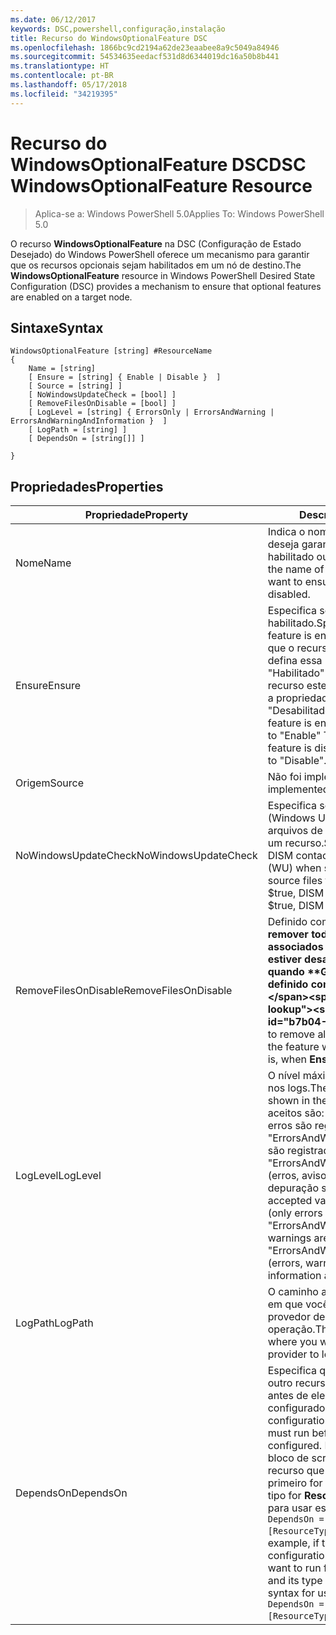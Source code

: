```yaml
---
ms.date: 06/12/2017
keywords: DSC,powershell,configuração,instalação
title: Recurso do WindowsOptionalFeature DSC
ms.openlocfilehash: 1866bc9cd2194a62de23eaabee8a9c5049a84946
ms.sourcegitcommit: 54534635eedacf531d8d6344019dc16a50b8b441
ms.translationtype: HT
ms.contentlocale: pt-BR
ms.lasthandoff: 05/17/2018
ms.locfileid: "34219395"
---
```

# <a name="dsc-windowsoptionalfeature-resource"></a><span data-ttu-id="b7b04-103">Recurso do WindowsOptionalFeature DSC</span><span class="sxs-lookup"><span data-stu-id="b7b04-103">DSC WindowsOptionalFeature Resource</span></span>

> <span data-ttu-id="b7b04-104">Aplica-se a: Windows PowerShell 5.0</span><span class="sxs-lookup"><span data-stu-id="b7b04-104">Applies To: Windows PowerShell 5.0</span></span>

<span data-ttu-id="b7b04-105">O recurso **WindowsOptionalFeature** na DSC (Configuração de Estado Desejado) do Windows PowerShell oferece um mecanismo para garantir que os recursos opcionais sejam habilitados em um nó de destino.</span><span class="sxs-lookup"><span data-stu-id="b7b04-105">The **WindowsOptionalFeature** resource in Windows PowerShell Desired State Configuration (DSC) provides a mechanism to ensure that optional features are enabled on a target node.</span></span>

## <a name="syntax"></a><span data-ttu-id="b7b04-106">Sintaxe</span><span class="sxs-lookup"><span data-stu-id="b7b04-106">Syntax</span></span>

```
WindowsOptionalFeature [string] #ResourceName
{
    Name = [string]
    [ Ensure = [string] { Enable | Disable }  ]
    [ Source = [string] ]
    [ NoWindowsUpdateCheck = [bool] ]
    [ RemoveFilesOnDisable = [bool] ]
    [ LogLevel = [string] { ErrorsOnly | ErrorsAndWarning | ErrorsAndWarningAndInformation }  ]
    [ LogPath = [string] ]
    [ DependsOn = [string[]] ]

}
```

## <a name="properties"></a><span data-ttu-id="b7b04-107">Propriedades</span><span class="sxs-lookup"><span data-stu-id="b7b04-107">Properties</span></span>

|  <span data-ttu-id="b7b04-108">Propriedade</span><span class="sxs-lookup"><span data-stu-id="b7b04-108">Property</span></span>  |  <span data-ttu-id="b7b04-109">Descrição</span><span class="sxs-lookup"><span data-stu-id="b7b04-109">Description</span></span>   |
|---|---|
| <span data-ttu-id="b7b04-110">Nome</span><span class="sxs-lookup"><span data-stu-id="b7b04-110">Name</span></span>| <span data-ttu-id="b7b04-111">Indica o nome do recurso que você deseja garantir que esteja habilitado ou desabilitado.</span><span class="sxs-lookup"><span data-stu-id="b7b04-111">Indicates the name of the feature that you want to ensure is enabled or disabled.</span></span>|
| <span data-ttu-id="b7b04-112">Ensure</span><span class="sxs-lookup"><span data-stu-id="b7b04-112">Ensure</span></span>| <span data-ttu-id="b7b04-113">Especifica se o recurso está habilitado.</span><span class="sxs-lookup"><span data-stu-id="b7b04-113">Specifies whether the feature is enabled.</span></span> <span data-ttu-id="b7b04-114">Para garantir que o recurso esteja habilitado, defina essa propriedade para "Habilitado" Para garantir que o recurso esteja desabilitado, defina a propriedade como "Desabilitado".</span><span class="sxs-lookup"><span data-stu-id="b7b04-114">To ensure that the feature is enabled, set this property to "Enable" To ensure that the feature is disabled, set the property to "Disable".</span></span>|
| <span data-ttu-id="b7b04-115">Origem</span><span class="sxs-lookup"><span data-stu-id="b7b04-115">Source</span></span>| <span data-ttu-id="b7b04-116">Não foi implementado.</span><span class="sxs-lookup"><span data-stu-id="b7b04-116">Not implemented.</span></span>|
| <span data-ttu-id="b7b04-117">NoWindowsUpdateCheck</span><span class="sxs-lookup"><span data-stu-id="b7b04-117">NoWindowsUpdateCheck</span></span>| <span data-ttu-id="b7b04-118">Especifica se o DISM contata o WU (Windows Update) ao procurar os arquivos de origem para habilitar um recurso.</span><span class="sxs-lookup"><span data-stu-id="b7b04-118">Specifies whether DISM contacts Windows Update (WU) when searching for the source files to enable a feature.</span></span> <span data-ttu-id="b7b04-119">Se $true, DISM não contatará WU.</span><span class="sxs-lookup"><span data-stu-id="b7b04-119">If $true, DISM does not contact WU.</span></span>|
| <span data-ttu-id="b7b04-120">RemoveFilesOnDisable</span><span class="sxs-lookup"><span data-stu-id="b7b04-120">RemoveFilesOnDisable</span></span>| <span data-ttu-id="b7b04-121">Definido como **$true** para remover todos os arquivos associados ao recurso quando estiver desabilitado (isto é, quando **Garantir** estiver definido como "Ausente").</span><span class="sxs-lookup"><span data-stu-id="b7b04-121">Set to **$true** to remove all files associated with the feature when it is disabled (that is, when **Ensure** is set to "Absent").</span></span>|
| <span data-ttu-id="b7b04-122">LogLevel</span><span class="sxs-lookup"><span data-stu-id="b7b04-122">LogLevel</span></span>| <span data-ttu-id="b7b04-123">O nível máximo de saída mostrado nos logs.</span><span class="sxs-lookup"><span data-stu-id="b7b04-123">The maximum output level shown in the logs.</span></span> <span data-ttu-id="b7b04-124">Os valores aceitos são: "ErrorsOnly" (somente erros são registrados), "ErrorsAndWarning" (erros e avisos são registrados) e "ErrorsAndWarningAndInformation" (erros, avisos e informações de depuração são registrados).</span><span class="sxs-lookup"><span data-stu-id="b7b04-124">The accepted values are: "ErrorsOnly" (only errors are logged), "ErrorsAndWarning" (errors and warnings are logged), and "ErrorsAndWarningAndInformation" (errors, warnings, and debug information are logged).</span></span>|
| <span data-ttu-id="b7b04-125">LogPath</span><span class="sxs-lookup"><span data-stu-id="b7b04-125">LogPath</span></span>| <span data-ttu-id="b7b04-126">O caminho até um arquivo de log em que você deseja que o provedor de recursos registre a operação.</span><span class="sxs-lookup"><span data-stu-id="b7b04-126">The path to a log file where you want the resource provider to log the operation.</span></span>|
| <span data-ttu-id="b7b04-127">DependsOn</span><span class="sxs-lookup"><span data-stu-id="b7b04-127">DependsOn</span></span>| <span data-ttu-id="b7b04-128">Especifica que a configuração de outro recurso deve ser executada antes de ele ser configurado.</span><span class="sxs-lookup"><span data-stu-id="b7b04-128">Specifies that the configuration of another resource must run before this resource is configured.</span></span> <span data-ttu-id="b7b04-129">Por exemplo, se a ID do bloco de script de configuração do recurso que você deseja executar primeiro for __ResourceName__ e seu tipo for __ResourceType__, a sintaxe para usar essa propriedade será `DependsOn = "[ResourceType]ResourceName"`.</span><span class="sxs-lookup"><span data-stu-id="b7b04-129">For example, if the ID of the resource configuration script block that you want to run first is __ResourceName__ and its type is __ResourceType__, the syntax for using this property is `DependsOn = "[ResourceType]ResourceName"`.</span></span>|